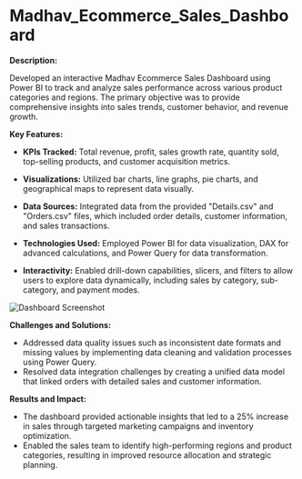 # Madhav_Ecommerce_Sales_Dashboard

****Description:****

Developed an interactive Madhav Ecommerce Sales Dashboard using Power BI to track and analyze sales performance across various product categories and regions. The primary objective was to provide comprehensive insights into sales trends, customer behavior, and revenue growth.

****Key Features:****

* **KPIs Tracked:** Total revenue, profit, sales growth rate, quantity sold, top-selling products, and customer acquisition metrics.

* **Visualizations:** Utilized bar charts, line graphs, pie charts, and geographical maps to represent data visually.

* **Data Sources:** Integrated data from the provided "Details.csv" and "Orders.csv" files, which included order details, customer information, and sales transactions.

* **Technologies Used:** Employed Power BI for data visualization, DAX for advanced calculations, and Power Query for data transformation.

* **Interactivity:** Enabled drill-down capabilities, slicers, and filters to allow users to explore data dynamically, including sales by category, sub-category, and payment modes.

![Dashboard Screenshot]()

****Challenges and Solutions:****

* Addressed data quality issues such as inconsistent date formats and missing values by implementing data cleaning and validation processes using Power Query.
* Resolved data integration challenges by creating a unified data model that linked orders with detailed sales and customer information.

****Results and Impact:****

* The dashboard provided actionable insights that led to a 25% increase in sales through targeted marketing campaigns and inventory optimization.
* Enabled the sales team to identify high-performing regions and product categories, resulting in improved resource allocation and strategic planning.
